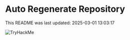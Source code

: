 # Auto Regenerate Repository

This README was last updated: 2025-03-01 13:03:17

 ![TryHackMe](https://tryhackme.com/badge/533634)